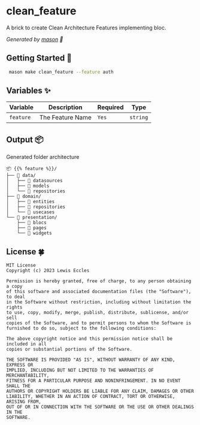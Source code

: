 # clean_feature
A brick to create Clean Architecture Features implementing bloc.

_Generated by [mason][1] 🧱_

## Getting Started 🚀

```sh
 mason make clean_feature --feature auth
```

## Variables ✨

| Variable | Description   | Required | Type     |
| -------- | ------------- | -------- | -------- |
| `feature`   | The Feature Name | `Yes`    | `string` |

## Output 📦

Generated folder architecture

```
📦 {{% feature %}}/
├── 📂 data/
│   ├── 📂 datasources
│   ├── 📂 models
│   └── 📂 repositories
├── 📂 domain/
│   ├── 📂 entities
│   ├── 📂 repositories
│   └── 📂 usecases
└── 📂 presentation/
    ├── 📂 blocs
    ├── 📂 pages
    └── 📂 widgets
```

[1]: https://github.com/felangel/mason
## License 🍀

    MIT License
    Copyright (c) 2023 Lewis Eccles

    Permission is hereby granted, free of charge, to any person obtaining a copy
    of this software and associated documentation files (the "Software"), to deal
    in the Software without restriction, including without limitation the rights
    to use, copy, modify, merge, publish, distribute, sublicense, and/or sell
    copies of the Software, and to permit persons to whom the Software is
    furnished to do so, subject to the following conditions:

    The above copyright notice and this permission notice shall be included in all
    copies or substantial portions of the Software.

    THE SOFTWARE IS PROVIDED "AS IS", WITHOUT WARRANTY OF ANY KIND, EXPRESS OR
    IMPLIED, INCLUDING BUT NOT LIMITED TO THE WARRANTIES OF MERCHANTABILITY,
    FITNESS FOR A PARTICULAR PURPOSE AND NONINFRINGEMENT. IN NO EVENT SHALL THE
    AUTHORS OR COPYRIGHT HOLDERS BE LIABLE FOR ANY CLAIM, DAMAGES OR OTHER
    LIABILITY, WHETHER IN AN ACTION OF CONTRACT, TORT OR OTHERWISE, ARISING FROM,
    OUT OF OR IN CONNECTION WITH THE SOFTWARE OR THE USE OR OTHER DEALINGS IN THE
    SOFTWARE.
